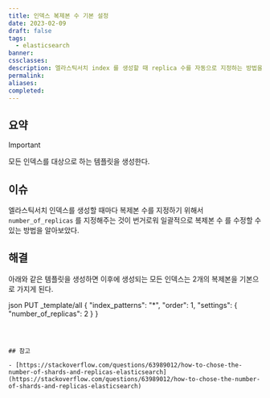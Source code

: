 ```yaml
---
title: 인덱스 복제본 수 기본 설정
date: 2023-02-09
draft: false
tags:
  - elasticsearch
banner: 
cssclasses: 
description: 엘라스틱서치 index 를 생성할 때 replica 수를 자동으로 지정하는 방법을 알아보았습니다.
permalink: 
aliases: 
completed:
---
```

## 요약

> [!important]  
> 모든 인덱스를 대상으로 하는 템플릿을 생성한다.  

  

## 이슈

엘라스틱서치 인덱스를 생성할 때마다 복제본 수를 지정하기 위해서 `number_of_replicas` 를 지정해주는 것이 번거로워 일괄적으로 복제본 수 를 수정할 수 있는 방법을 알아보았다.

  

## 해결

아래와 같은 템플릿을 생성하면 이후에 생성되는 모든 인덱스는 2개의 복제본을 기본으로 가지게 된다.

  

json
PUT _template/all 
{
	"index_patterns": "*",
	"order": 1,
	"settings": {
		"number_of_replicas": 2
	}
}
```

  

## 참고

- [https://stackoverflow.com/questions/63989012/how-to-chose-the-number-of-shards-and-replicas-elasticsearch](https://stackoverflow.com/questions/63989012/how-to-chose-the-number-of-shards-and-replicas-elasticsearch)